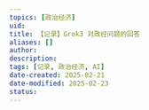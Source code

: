 ```yaml
---
topics: [政治经济]
uid: 
title: 【记录】Grok3 对政经问题的回答
aliases: []
author: 
description: 
tags: [记录, 政治经济, AI]
date-created: 2025-02-21
date-modified: 2025-02-23
status: 
---
```

